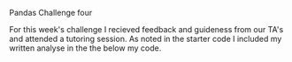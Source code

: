 Pandas Challenge four

For this week's challenge I recieved feedback and guideness from our TA's and attended a tutoring session. As noted in the starter code I included my written analyse in the the below my code.
